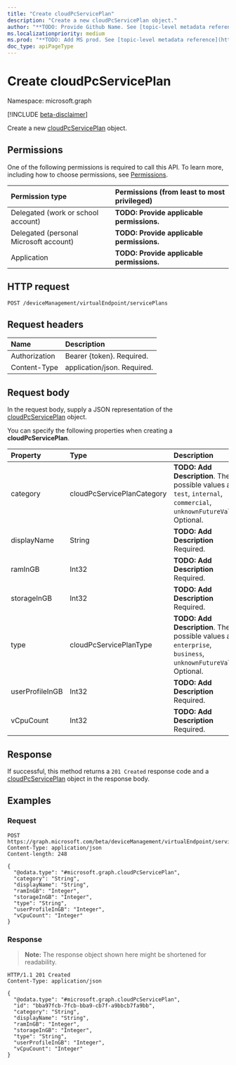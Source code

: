 ```yaml
---
title: "Create cloudPcServicePlan"
description: "Create a new cloudPcServicePlan object."
author: "**TODO: Provide Github Name. See [topic-level metadata reference](https://msgo.azurewebsites.net/add/document/guidelines/metadata.html#topic-level-metadata)**"
ms.localizationpriority: medium
ms.prod: "**TODO: Add MS prod. See [topic-level metadata reference](https://msgo.azurewebsites.net/add/document/guidelines/metadata.html#topic-level-metadata)**"
doc_type: apiPageType
---
```


# Create cloudPcServicePlan
Namespace: microsoft.graph

[!INCLUDE [beta-disclaimer](../../includes/beta-disclaimer.md)]

Create a new [cloudPcServicePlan](../resources/cloudpcserviceplan.md) object.

## Permissions
One of the following permissions is required to call this API. To learn more, including how to choose permissions, see [Permissions](/graph/permissions-reference).

|Permission type|Permissions (from least to most privileged)|
|:---|:---|
|Delegated (work or school account)|**TODO: Provide applicable permissions.**|
|Delegated (personal Microsoft account)|**TODO: Provide applicable permissions.**|
|Application|**TODO: Provide applicable permissions.**|

## HTTP request

<!-- {
  "blockType": "ignored"
}
-->
``` http
POST /deviceManagement/virtualEndpoint/servicePlans
```

## Request headers
|Name|Description|
|:---|:---|
|Authorization|Bearer {token}. Required.|
|Content-Type|application/json. Required.|

## Request body
In the request body, supply a JSON representation of the [cloudPcServicePlan](../resources/cloudpcserviceplan.md) object.

You can specify the following properties when creating a **cloudPcServicePlan**.

|Property|Type|Description|
|:---|:---|:---|
|category|cloudPcServicePlanCategory|**TODO: Add Description**. The possible values are: `test`, `internal`, `commercial`, `unknownFutureValue`. Optional.|
|displayName|String|**TODO: Add Description** Required.|
|ramInGB|Int32|**TODO: Add Description** Required.|
|storageInGB|Int32|**TODO: Add Description** Required.|
|type|cloudPcServicePlanType|**TODO: Add Description**. The possible values are: `enterprise`, `business`, `unknownFutureValue`. Optional.|
|userProfileInGB|Int32|**TODO: Add Description** Required.|
|vCpuCount|Int32|**TODO: Add Description** Required.|



## Response

If successful, this method returns a `201 Created` response code and a [cloudPcServicePlan](../resources/cloudpcserviceplan.md) object in the response body.

## Examples

### Request
<!-- {
  "blockType": "request",
  "name": "create_cloudpcserviceplan_from_"
}
-->
``` http
POST https://graph.microsoft.com/beta/deviceManagement/virtualEndpoint/servicePlans
Content-Type: application/json
Content-length: 248

{
  "@odata.type": "#microsoft.graph.cloudPcServicePlan",
  "category": "String",
  "displayName": "String",
  "ramInGB": "Integer",
  "storageInGB": "Integer",
  "type": "String",
  "userProfileInGB": "Integer",
  "vCpuCount": "Integer"
}
```


### Response
>**Note:** The response object shown here might be shortened for readability.
<!-- {
  "blockType": "response",
  "truncated": true,
  "@odata.type": "microsoft.graph.cloudPcServicePlan"
}
-->
``` http
HTTP/1.1 201 Created
Content-Type: application/json

{
  "@odata.type": "#microsoft.graph.cloudPcServicePlan",
  "id": "bba97fcb-7fcb-bba9-cb7f-a9bbcb7fa9bb",
  "category": "String",
  "displayName": "String",
  "ramInGB": "Integer",
  "storageInGB": "Integer",
  "type": "String",
  "userProfileInGB": "Integer",
  "vCpuCount": "Integer"
}
```

